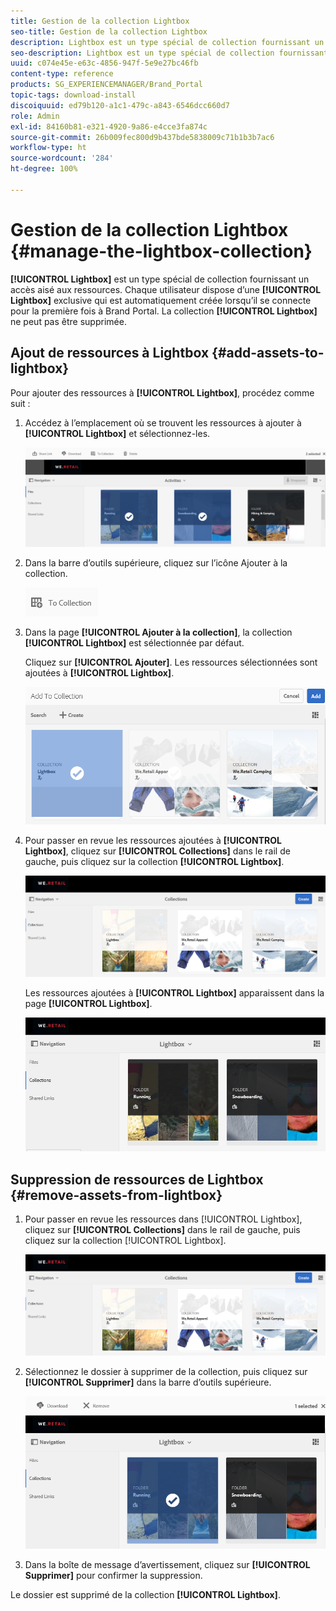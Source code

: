 ```yaml
---
title: Gestion de la collection Lightbox
seo-title: Gestion de la collection Lightbox
description: Lightbox est un type spécial de collection fournissant un accès aisé aux ressources. Chaque utilisateur dispose d’une Lightbox exclusive qui est automatiquement créée lorsqu’il se connecte pour la première fois à Brand Portal. La collection Lightbox ne peut pas être supprimée.
seo-description: Lightbox est un type spécial de collection fournissant un accès aisé aux ressources. Chaque utilisateur dispose d’une Lightbox exclusive qui est automatiquement créée lorsqu’il se connecte pour la première fois à Brand Portal. La collection Lightbox ne peut pas être supprimée.
uuid: c074e45e-e63c-4856-947f-5e9e27bc46fb
content-type: reference
products: SG_EXPERIENCEMANAGER/Brand_Portal
topic-tags: download-install
discoiquuid: ed79b120-a1c1-479c-a843-6546dcc660d7
role: Admin
exl-id: 84160b81-e321-4920-9a86-e4cce3fa874c
source-git-commit: 26b009fec800d9b437bde5838009c71b1b3b7ac6
workflow-type: ht
source-wordcount: '284'
ht-degree: 100%

---
```


# Gestion de la collection Lightbox {#manage-the-lightbox-collection}

**[!UICONTROL Lightbox]** est un type spécial de collection fournissant un accès aisé aux ressources. Chaque utilisateur dispose d’une **[!UICONTROL Lightbox]** exclusive qui est automatiquement créée lorsqu’il se connecte pour la première fois à Brand Portal. La collection **[!UICONTROL Lightbox]** ne peut pas être supprimée.

## Ajout de ressources à Lightbox {#add-assets-to-lightbox}

Pour ajouter des ressources à **[!UICONTROL Lightbox]**, procédez comme suit :

1. Accédez à l’emplacement où se trouvent les ressources à ajouter à **[!UICONTROL Lightbox]** et sélectionnez-les.

   ![](assets/link_sharing_assetselection.png)

1. Dans la barre d’outils supérieure, cliquez sur l’icône Ajouter à la collection.

   ![](assets/add_to_collection.png)

1. Dans la page **[!UICONTROL Ajouter à la collection]**, la collection **[!UICONTROL Lightbox]** est sélectionnée par défaut.

   Cliquez sur **[!UICONTROL Ajouter]**. Les ressources sélectionnées sont ajoutées à **[!UICONTROL Lightbox]**.

   ![](assets/add_to_collectionlightbox.png)

1. Pour passer en revue les ressources ajoutées à **[!UICONTROL Lightbox]**, cliquez sur **[!UICONTROL Collections]** dans le rail de gauche, puis cliquez sur la collection **[!UICONTROL Lightbox]**.

   ![](assets/collections_lightbox.png)

   Les ressources ajoutées à **[!UICONTROL Lightbox]** apparaissent dans la page **[!UICONTROL Lightbox]**.

   ![](assets/added_to_collectionlightbox.png)

## Suppression de ressources de Lightbox {#remove-assets-from-lightbox}

1. Pour passer en revue les ressources dans [!UICONTROL Lightbox], cliquez sur **[!UICONTROL Collections]** dans le rail de gauche, puis cliquez sur la collection [!UICONTROL Lightbox].

   ![](assets/collections_lightbox-1.png)

1. Sélectionnez le dossier à supprimer de la collection, puis cliquez sur **[!UICONTROL Supprimer]** dans la barre d’outils supérieure.

   ![](assets/collections_lightboxdelete.png)

1. Dans la boîte de message d’avertissement, cliquez sur **[!UICONTROL Supprimer]** pour confirmer la suppression.

Le dossier est supprimé de la collection **[!UICONTROL Lightbox]**.
